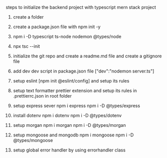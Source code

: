 steps to initialize the backend project with typescript mern stack project
1. create a folder
2. create a package.json file with npm init -y
3. npm i -D typescript ts-node nodemon @types/node
4. npx tsc --init
5. initialize the git repo and create a readme.md file and create a gitignore file
6. add dev dev script in package.json file ["dev":"nodemon server.ts"]
7. setup eslint [npm init @eslint/config] and setup its rules
8. setup text formatter prettier extension and setup its rules in .prettierrc.json in root folder

9. setup express sever
 npm i express
 npm i -D @types/express

10. install dotenv
 npm i dotenv
 npm i -D @types/dotenv

11. setup morgan
 npm i morgan
 npm i -D @types/morgan

12. setup mongoose and mongodb
 npm i mongoose
 npm i -D @types/mongoose

13. setup global error handler
 by using errorhandler class